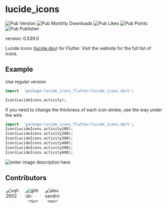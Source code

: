 
# lucide_icons
![Pub Version](https://img.shields.io/pub/v/:packageName)
![Pub Monthly Downloads](https://img.shields.io/pub/dm/lucide_icons_flutter)
![Pub Likes](https://img.shields.io/pub/likes/:packageName)
![Pub Points](https://img.shields.io/pub/points/:packageName)
![Pub Publisher](https://img.shields.io/pub/publisher/:packageName)

version: 0.539.0

Lucide Icons ([lucide.dev](https://lucide.dev)) for Flutter. Visit the website for the full list of icons.

## Example

Use regular version

```dart
import  'package:lucide_icons_flutter/lucide_icons.dart';

Icon(LucideIcons.activity);
```

If you need to change the thickness of each icon stroke, use the way under the wire

```dart
import  'package:lucide_icons_flutter/lucide_icons.dart';
Icon(LucideIcons.activity100);
Icon(LucideIcons.activity200);
Icon(LucideIcons.activity300);
Icon(LucideIcons.activity400);
Icon(LucideIcons.activity500);
Icon(LucideIcons.activity600);
```

![enter image description here](https://i.imgur.com/jg26Cqu.png)






## Contributors

<a href='https://github.com/vqh2602'><img src='https://avatars.githubusercontent.com/u/62917858?v=4' width='50' height='50' alt='vqh2602' style='border-radius:50%; margin-right:8px;'></a> <a href='https://github.com/github-actions[bot]'><img src='https://avatars.githubusercontent.com/in/15368?v=4' width='50' height='50' alt='github-actions[bot]' style='border-radius:50%; margin-right:8px;'></a> <a href='https://github.com/alessandro-amos'><img src='https://avatars.githubusercontent.com/u/130871434?v=4' width='50' height='50' alt='alessandro-amos' style='border-radius:50%; margin-right:8px;'></a> 

